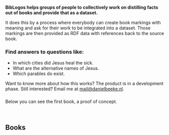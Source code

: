 __BibLogos helps groups of people to collectively work on distilling facts out of books and provide that as a dataset.__ 

It does this by a process where everybody can create book markings with meaning and ask for their work to be integrated into a dataset.
Those markings are then provided as RDF data with references back to the source book. 

### Find answers to questions like:
- In which cities did Jesus heal the sick.
- What are the alternative names of Jesus.
- Which parables do exist.

Want to know more about how this works? The product is in a development phase. Still interested? Email me at mail@danielbeeke.nl.

### 

Below you can see the first book, a proof of concept.

<br>

## Books